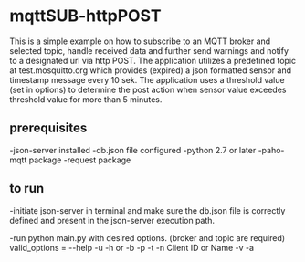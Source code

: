 # mqttSUB-httpPOST
This is a simple example on how to subscribe to an MQTT broker and selected topic, handle received data and further send warnings and notify to a designated url via http POST. The application utilizes a predefined topic at test.mosquitto.org which provides
(expired) a json formatted sensor and timestamp message every 10 sek. The application uses a threshold value (set in options) to determine the post action when sensor value exceedes threshold value for more than 5 minutes. 

## prerequisites
-json-server installed
-db.json file configured
-python 2.7 or later
-paho-mqtt package
-request package

## to run
-initiate json-server in terminal and make sure the db.json file is correctly defined and present in the json-server execution path.

-run python main.py with desired options. (broker and topic are required)
valid_options = --help <help> 
                -u <User>
                -h or -b <broker>
                -p <port>
                -t <topic>
                -n Client ID or Name
                -v <threshold>
                -a <URL> 
